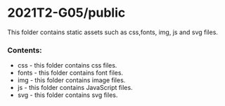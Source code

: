 # 2021T2-G05/public
This folder contains static assets such as css,fonts, img, js and svg files.
<br>
### Contents:
- css - this folder contains css files.
- fonts - this folder contains font files.
- img - this folder contains image files.
- js - this folder contains JavaScript files.
- svg - this folder contains svg files.
